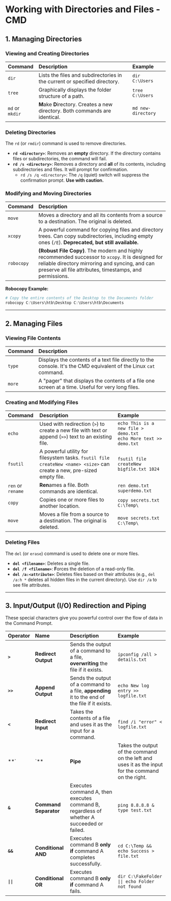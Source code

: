 # Working with Directories and Files - CMD


## 1. Managing Directories

### Viewing and Creating Directories

| Command         | Description                                                                   | Example            |
| :-------------- | :---------------------------------------------------------------------------- | :----------------- |
| `dir`           | Lists the files and subdirectories in the current or specified directory.     | `dir C:\Users`     |
| `tree`          | Graphically displays the folder structure of a path.                          | `tree C:\Users`    |
| `md` or `mkdir` | **M**ake **D**irectory. Creates a new directory. Both commands are identical. | `md new-directory` |

### Deleting Directories
The `rd` (or `rmdir`) command is used to remove directories.

*   **`rd <directory>`**: Removes an **empty** directory. If the directory contains files or subdirectories, the command will fail.
*   **`rd /s <directory>`**: Removes a directory and **all** of its contents, including subdirectories and files. It will prompt for confirmation.
    *   `rd /s /q <directory>`: The `/q` (quiet) switch will suppress the confirmation prompt. **Use with caution.**

### Modifying and Moving Directories

| Command | Description |
| :--- | :--- |
| `move` | Moves a directory and all its contents from a source to a destination. The original is deleted. |
| `xcopy`| A powerful command for copying files and directory trees. Can copy subdirectories, including empty ones (`/E`). **Deprecated, but still available.** |
| `robocopy`| **(Robust File Copy)**. The modern and highly recommended successor to `xcopy`. It is designed for reliable directory mirroring and syncing, and can preserve all file attributes, timestamps, and permissions. |

**Robocopy Example:**
```powershell
# Copy the entire contents of the Desktop to the Documents folder
robocopy C:\Users\htb\Desktop C:\Users\htb\Documents
```

---

## 2. Managing Files

### Viewing File Contents

| Command | Description |
| :--- | :--- |
| `type` | Displays the contents of a text file directly to the console. It's the CMD equivalent of the Linux `cat` command. |
| `more` | A "pager" that displays the contents of a file one screen at a time. Useful for very long files. |

### Creating and Modifying Files

| Command | Description | Example |
| :--- | :--- | :--- |
| `echo` | Used with redirection (`>`) to create a new file with text or append (`>>`) text to an existing file. | `echo This is a new file > demo.txt` <br> `echo More text >> demo.txt` |
| `fsutil`| A powerful utility for filesystem tasks. `fsutil file createNew <name> <size>` can create a new, pre-sized empty file. | `fsutil file createNew bigfile.txt 1024` |
| `ren` or `rename`| **Ren**ames a file. Both commands are identical. | `ren demo.txt superdemo.txt` |
| `copy` | Copies one or more files to another location. | `copy secrets.txt C:\Temp\` |
| `move` | Moves a file from a source to a destination. The original is deleted. | `move secrets.txt C:\Temp\` |

### Deleting Files
The `del` (or `erase`) command is used to delete one or more files.

*   **`del <filename>`**: Deletes a single file.
*   **`del /f <filename>`**: **F**orces the deletion of a read-only file.
*   **`del /a:<attribute>`**: Deletes files based on their attributes (e.g., `del /a:h *` deletes all hidden files in the current directory). Use `dir /a` to see file attributes.

---

## 3. Input/Output (I/O) Redirection and Piping

These special characters give you powerful control over the flow of data in the Command Prompt.

| Operator | Name | Description | Example |
| :--- | :--- | :--- | :--- |
| **`>`** | **Redirect Output** | Sends the output of a command to a file, **overwriting** the file if it exists. | `ipconfig /all > details.txt` |
| **`>>`** | **Append Output** | Sends the output of a command to a file, **appending** it to the end of the file if it exists. | `echo New log entry >> logfile.txt` |
| **`<`** | **Redirect Input** | Takes the contents of a file and uses it as the input for a command. | `find /i "error" < logfile.txt` |
| **`|`** | **Pipe** | Takes the output of the command on the left and uses it as the input for the command on the right. | `ipconfig /all \| find /i "IPV4"` |
| **`&`** | **Command Separator**| Executes command A, then executes command B, regardless of whether A succeeded or failed. | `ping 8.8.8.8 & type test.txt` |
| **`&&`** | **Conditional AND**| Executes command B **only if** command A completes successfully. | `cd C:\Temp && echo Success > file.txt` |
| **`\|\|`** | **Conditional OR** | Executes command B **only if** command A fails. | `dir C:\FakeFolder \|\| echo Folder not found` |
